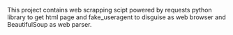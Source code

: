 This project contains web scrapping scipt powered by requests python library to get html page and fake_useragent to disguise as 
web browser and BeautifulSoup as web parser.